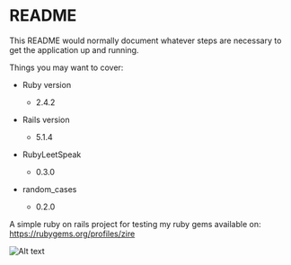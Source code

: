 # README

This README would normally document whatever steps are necessary to get the
application up and running.

Things you may want to cover:

* Ruby version
  - 2.4.2

* Rails version
  - 5.1.4
    
* RubyLeetSpeak 
  - 0.3.0
  
* random_cases 
  - 0.2.0 
  
 A simple  ruby on rails project for testing my ruby gems available on:
 https://rubygems.org/profiles/zire
 
 ![Alt text](https://imgur.com/a/RZlJw "Sample ")
 